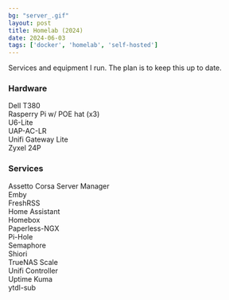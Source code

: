 ```yaml
---
bg: "server_.gif"
layout: post
title: Homelab (2024)
date: 2024-06-03
tags: ['docker', 'homelab', 'self-hosted']
---
```


Services and equipment I run. The plan is to keep this up to date.  


### Hardware
Dell T380  
Rasperry Pi w/ POE hat (x3)  
U6-Lite  
UAP-AC-LR  
Unifi Gateway Lite  
Zyxel 24P  

### Services
Assetto Corsa Server Manager  
Emby  
FreshRSS  
Home Assistant  
Homebox   
Paperless-NGX  
Pi-Hole  
Semaphore  
Shiori  
TrueNAS Scale  
Unifi Controller  
Uptime Kuma  
ytdl-sub  